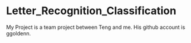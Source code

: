 # Letter_Recognition_Classification

My Project is a team project between Teng and me. His github account is ggoldenn.

